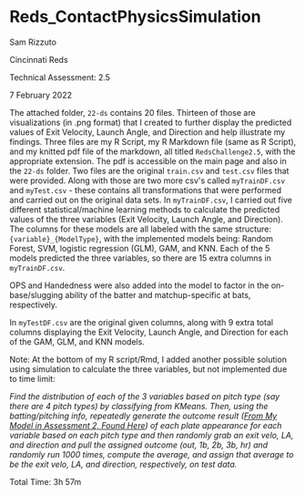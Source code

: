 # Reds_ContactPhysicsSimulation

Sam Rizzuto

Cincinnati Reds

Technical Assessment: 2.5

7 February 2022

The attached folder, ```22-ds``` contains 20 files. Thirteen of those are visualizations (in .png format) that I created to further display the predicted values of Exit Velocity, Launch Angle, and Direction and help illustrate my findings. Three files are my R Script, my R Markdown file (same as R Script), and my knitted pdf file of the markdown, all titled ```RedsChallenge2.5```, with the appropriate extension. The pdf is accessible on the main page and also in the ```22-ds``` folder. Two files are the original ```train.csv``` and ```test.csv``` files that were provided. Along with those are two more csv's called ```myTrainDF.csv``` and ```myTest.csv``` - these contains all transformations that were performed and carried out on the original data sets. In ```myTrainDF.csv```, I carried out five different statistical/machine learning methods to calculate the predicted values of the three variables (Exit Velocity, Launch Angle, and Direction). The columns for these models are all labeled with the same structure: ```{variable}_{ModelType}```, with the implemented models being: Random Forest, SVM, logistic regression (GLM), GAM, and KNN. Each of the 5 models predicted the three variables, so there are 15 extra columns in ```myTrainDF.csv```. 

OPS and Handedness were also added into the model to factor in the on-base/slugging ability of the batter and matchup-specific at bats, respectively.

In ```myTestDF.csv``` are the original given columns, along with 9 extra total columns displaying the Exit Velocity, Launch Angle, and Direction for each of the GAM, GLM, and KNN models.

Note: At the bottom of my R script/Rmd, I added another possible solution using simulation to calculate the three variables, but not implemented due to time limit:

*Find the distribution of each of the 3 variables based on pitch type (say there are 4 pitch types) by classifying from KMeans. Then, using the batting/pitching info, repeatedly generate the outcome result ([From My Model in Assessment 2, Found Here](https://github.com/samrizz4/Reds_BatterPerformanceProjection)) of each plate appearance for each variable based on each pitch type and then randomly grab an exit velo, LA, and direction and pull the assigned outcome (out, 1b, 2b, 3b, hr) and randomly run 1000 times, compute the average, and assign that average to be the exit velo, LA, and direction, respectively, on test data.*


Total Time: 3h 57m
